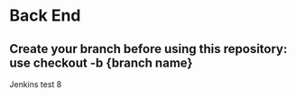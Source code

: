 # Back End

## Create your branch before using this repository: use checkout -b {branch name}


Jenkins test 8
